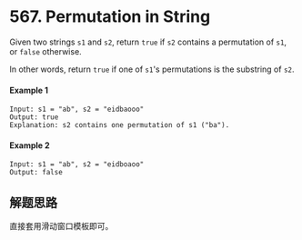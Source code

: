 # 567. Permutation in String

Given two strings `s1` and `s2`, return `true` if `s2` contains a permutation of `s1`, or `false` otherwise.

In other words, return `true` if one of `s1`'s permutations is the substring of `s2`.

#### Example 1

```
Input: s1 = "ab", s2 = "eidbaooo"
Output: true
Explanation: s2 contains one permutation of s1 ("ba").
```

#### Example 2

```
Input: s1 = "ab", s2 = "eidboaoo"
Output: false
```

## 解题思路

直接套用滑动窗口模板即可。